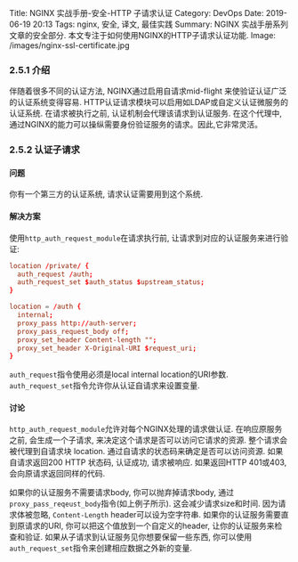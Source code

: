 Title: NGINX 实战手册-安全-HTTP 子请求认证
Category: DevOps
Date: 2019-06-19 20:13
Tags: nginx, 安全, 译文, 最佳实践
Summary: NGINX 实战手册系列文章的安全部分. 本文专注于如何使用NGINX的HTTP子请求认证功能.
Image: /images/nginx-ssl-certificate.jpg

### 2.5.1 介绍

伴随着很多不同的认证方法, NGINX通过启用自请求mid-flight 来使验证认证广泛的认证系统变得容易. HTTP认证请求模块可以启用如LDAP或自定义认证微服务的认证系统. 在请求被执行之前, 认证机制会代理该请求到认证服务. 在这个代理中, 通过NGINX的能力可以操纵需要身份验证服务的请求。因此,它非常灵活。

### 2.5.2 认证子请求

#### 问题

你有一个第三方的认证系统, 请求认证需要用到这个系统.

#### 解决方案

使用`http_auth_request_module`在请求执行前, 让请求到对应的认证服务来进行验证:

```conf
location /private/ {
  auth_request /auth;
  auth_request_set $auth_status $upstream_status;
}

location = /auth {
  internal;
  proxy_pass http://auth-server;
  proxy_pass_request_body off;
  proxy_set_header Content-length "";
  proxy_set_header X-Original-URI $request_uri;
}
```

`auth_request`指令使用必须是local internal location的URI参数. `auth_request_set`指令允许你从认证自请求来设置变量.

#### 讨论

`http_auth_request_module`允许对每个NGINX处理的请求做认证. 在响应原服务之前, 会生成一个子请求, 来决定这个请求是否可以访问它请求的资源.  整个请求会被代理到自请求块 location. 通过自请求的状态码来确定是否可以访问资源. 如果自请求返回200 HTTP 状态码, 认证成功, 请求被响应. 如果返回HTTP 401或403, 会向原请求返回同样的代码.

如果你的认证服务不需要请求body, 你可以抛弃掉请求body, 通过`proxy_pass_reqeust_body`指令(如上例子所示). 这会减少请求size和时间. 因为请求体被忽略, `Content-Length` header可以设为空字符串. 如果你的认证服务需要直到原请求的URI, 你可以把这个值放到一个自定义的header, 让你的认证服务来检查和验证. 如果从子请求到认证服务见你想要保留一些东西, 你可以使用  `auth_request_set`指令来创建相应数据之外新的变量.

